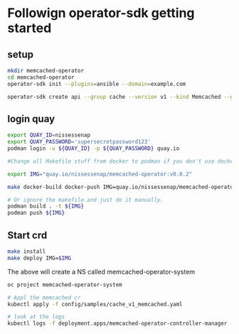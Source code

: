 # Followign operator-sdk getting started

## setup

```bash
mkdir memcached-operator
cd memcached-operator
operator-sdk init --plugins=ansible --domain=example.com

operator-sdk create api --group cache --version v1 --kind Memcached --generate-role
```

## login quay

```bash
export QUAY_ID=nissessenap
export QUAY_PASSWORD='supersecretpassword123'
podman login -u ${QUAY_ID} -p ${QUAY_PASSWORD} quay.io
```

```bash
#Change all Makefile stuff from docker to podman if you don't use docker.

export IMG="quay.io/nissessenap/memcached-operator:v0.0.2"

make docker-build docker-push IMG=quay.io/nissessenap/memcached-operator:v0.0.2

# Or ignore the makefile and just do it manually.
podman build . -t ${IMG}
podman push ${IMG}
```

## Start crd

```bash
make install
make deploy IMG=$IMG
```

The above will create a NS called memcached-operator-system

```bash
oc project memcached-operator-system

# Appl the memcached cr
kubectl apply -f config/samples/cache_v1_memcached.yaml

# look at the logs
kubectl logs -f deployment.apps/memcached-operator-controller-manager -n memcached-operator-system -c manager
```
